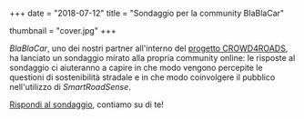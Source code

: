 +++
date = "2018-07-12"
title = "Sondaggio per la community BlaBlaCar"

thumbnail = "cover.jpg"
+++

*BlaBlaCar*, uno dei nostri partner all'interno del [progetto CROWD4ROADS](http://www.c4rs.eu), ha lanciato un sondaggio mirato alla propria community online: le risposte al sondaggio ci aiuteranno a capire in che modo vengono percepite le questioni di sostenibilità stradale e in che modo coinvolgere il pubblico nell'utilizzo di *SmartRoadSense*.

[Rispondi al sondaggio](https://survey.uniurb.it/index.php/255887), contiamo su di te!
